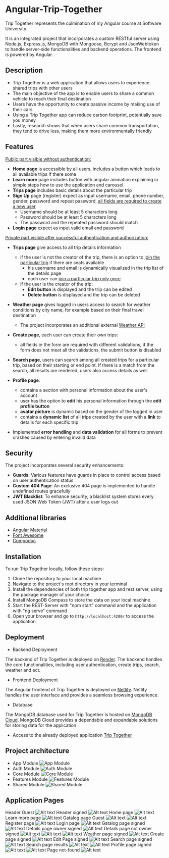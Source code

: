 # Angular-Trip-Together
Trip Together represents the culmination of my Angular course at Software University.

It is an integrated project that incorporates a custom RESTful server using Node.js, Express.js, MongoDB with Mongoose, Bcrypt and JsonWebtoken to handle server-side functionalities and backend operations.
The frontend is powered by Angular.

## Description
- Trip Together is a web application that allows users to experience shared trips with other users
- The main objective of the app is to enable users to share a common vehicle to reach their final destination
- Users have the opportunity to create passive income by making use of their cars
- Using a Trip Together app can reduce carbon footprint, potentially save you money
- Lastly, research shows that when users share common transportation, they tend to drive less, making them more environmentally friendly

## Features
<ins>Public part visible without authentication:</ins>
- **Home page** is accessible by all users, includes a button which leads to all available trips if there some
- **Learn more** page includes button with angular animation explaining in simple steps how to use the application and carousel
- **Trips page** includes basic details about the particular trip
- **Sign Up** page (register) expect as input username, email, phone number, gender, password and repeat password, <ins>all fields are required to create a new user</ins>
    - Username should be at least 5 characters long
    - Password should be at least 5 characters long
    - The password and the repeated password should match
- **Login page** expect as input valid email and password

<ins>Private part visible after successful authentication and authorization:</ins>
- **Trips page** give access to all trip details information
    - if the user is not the creator of the trip, there is an option to <ins>join the particular trip</ins> if there are seats available
        - his username and email is dynamically visualized in the trip list of the details page 
        - each user can <ins>join a particular trip only once</ins>
    - if the user is the creator of the trip:
        - **Edit button** is displayed and the trip can be edited
        - **Delete button** is displayed and the trip can be deleted

-  **Weather page** gives logged in users access to search for weather conditions by city name, for example based on their final travel destination
    - The project incorporates an additional external [Weather API](https://rapidapi.com/)

- **Create page**, each user can create their own trips:
    - all fields in the form are required with different validations, if the form does not meet all the validations, the submit button is disabled

- **Search page**, users can search among all created trips for a particular trip, based on their starting or end point. If there is a match from the search, all results are rendered, users also access details as well

- **Profile page**:
    - contains a section with personal information about the user's account
    - user has the option to **edit** his personal information through the **edit profile button**
    - **avatar picture** is dynamic based on the gender of the logged in user
    - contains a **dynamic list** of all trips created by the user with a **link** to details for each specific trip

- Implemented **error handling** and **data validation** for all forms to prevent crashes caused by entering invalid data

## Security
The project incorporates several security enhancements:

- **Guards**: Various features have guards in place to control access based on user authentication status
- **Custom 404 Page**: An exclusive 404 page is implemented to handle undefined routes gracefully
- **JWT Blacklist**: To enhance security, a blacklist system stores every used JSON Web Token (JWT) after a user logs out

## Additional libraries
- [Angular Material](https://material.angular.io/)
- [Font Awesome](https://fontawesome.com/)
- [Compodoc](https://compodoc.app/)

## Installation
To run Trip Together locally, follow these steps:
1. Clone the repository to your local machine
2. Navigate to the project's root directory in your terminal
3. Install the dependencies of both trip together app and rest server, using the package manager of your choice
4. Install MongoDB Compass to store the data on your local machine
5. Start the REST-Server with "npm start" command and the application with "ng serve" command
6. Open your browser and go to `http://localhost:4200/` to access the application

## Deployment
- Backend Deployment

The backend of Trip Together is deployed on [Render](https://render.com/). The backend handles the core functionalities, including user authentication, create trips, search, weather and ect.

- Frontend Deployment

The Angular frontend of Trip Together is deployed on [Netlify](https://www.netlify.com/). Netlify handles the user interface and provides a seamless browsing experience.

- Database

The MongoDB database used for Trip Together is hosted on [MongoDB Cloud](https://cloud.mongodb.com). MongoDB Cloud provides a dependable and expandable solutions for storing data for the application

- Access to the already deployed application [Trip Together](https://triptogether1.netlify.app)

## Project architecture
- App Module
![App Module](trip-together/src/assets/architecture/AppModule.JPG)
- Auth Module
![Auth Module](trip-together/src/assets/architecture/AuthModule.JPG)
- Core Module
![Core Module](trip-together/src/assets/architecture/CoreModule.JPG)
- Features Module
![Features Module](trip-together/src/assets/architecture/FeaturesModule.JPG)
- Shared Module
![Shared Module](trip-together/src/assets/architecture/SharedModule.JPG)

## Application Pages
Header Guest
![Alt text](trip-together/src/assets/screenshots/15.JPG)
Header signed
![Alt text](trip-together/src/assets/screenshots/16.JPG)
Home page
![Alt text](trip-together/src/assets/screenshots/1.JPG)
Learn more page
![Alt text](trip-together/src/assets/screenshots/2.JPG)
Gatalog page Guest
![Alt text](trip-together/src/assets/screenshots/3.JPG)
![Alt text](trip-together/src/assets/screenshots/3.2.JPG)
Register page
![Alt text](trip-together/src/assets/screenshots/5.JPG)
Login page
![Alt text](trip-together/src/assets/screenshots/4.JPG)
Gatalog page signed
![Alt text](trip-together/src/assets/screenshots/3.1.JPG)
Details page owner signed
![Alt text](trip-together/src/assets/screenshots/8.JPG)
Details page not owner signed
![Alt text](trip-together/src/assets/screenshots/8.1.JPG)
![Alt text](trip-together/src/assets/screenshots/8.2.JPG)
![Alt text](trip-together/src/assets/screenshots/8.3.JPG)
Weather page signed
![Alt text](trip-together/src/assets/screenshots/9.JPG)
Create page signed
![Alt text](trip-together/src/assets/screenshots/10.JPG)
Edit Page signed
![Alt text](trip-together/src/assets/screenshots/11.JPG)
Search page signed
![Alt text](trip-together/src/assets/screenshots/12.JPG)
Search page results
![Alt text](trip-together/src/assets/screenshots/13.JPG)
![Alt text](trip-together/src/assets/screenshots/14.JPG)
Profile page signed
![Alt text](trip-together/src/assets/screenshots/7.JPG)
![Alt text](trip-together/src/assets/screenshots/7.1.JPG)
Page not-found
![Alt text](trip-together/src/assets/screenshots/17.JPG)